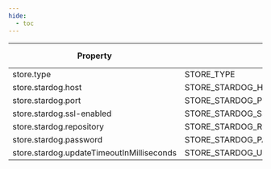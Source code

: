 ```yaml
---
hide:
  - toc
---
```


| Property | Environment | Default | Required | Valid values|
| --- | --- | --- | --- | --- |
| store.type | STORE_TYPE  | stardog| true | STARDOG |
| store.stardog.host | STORE_STARDOG_HOST  | *none*| false | string |
| store.stardog.port | STORE_STARDOG_PORT  | 5820| false | integer |
| store.stardog.ssl-enabled | STORE_STARDOG_SSL_ENABLED  | false| false | boolean |
| store.stardog.repository | STORE_STARDOG_REPOSITORY  | *none*| false | string |
| store.stardog.password | STORE_STARDOG_PASSWORD  | *none*| false | string |
| store.stardog.updateTimeoutInMilliseconds | STORE_STARDOG_UPDATETIMEOUTINMILLISECONDS  | 3600000| false | string |

